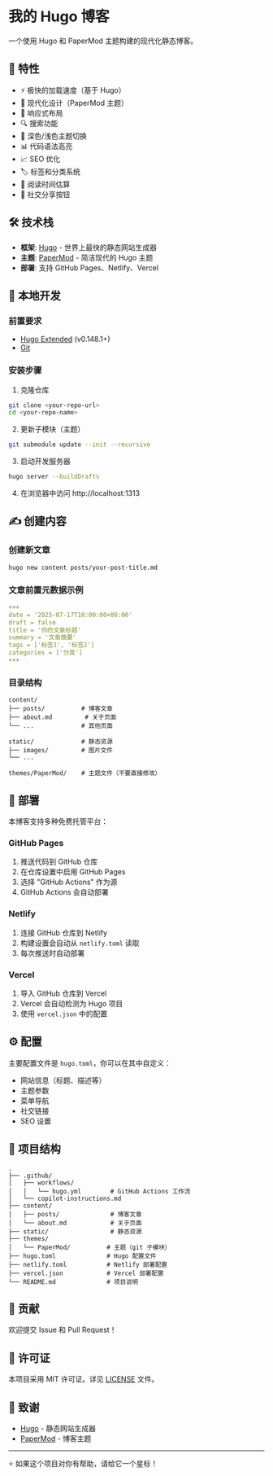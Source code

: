 # 我的 Hugo 博客

一个使用 Hugo 和 PaperMod 主题构建的现代化静态博客。

## 🚀 特性

- ⚡ 极快的加载速度（基于 Hugo）
- 🎨 现代化设计（PaperMod 主题）
- 📱 响应式布局
- 🔍 搜索功能
- 🌙 深色/浅色主题切换
- 📊 代码语法高亮
- 📈 SEO 优化
- 🏷️ 标签和分类系统
- 📖 阅读时间估算
- 🔗 社交分享按钮

## 🛠️ 技术栈

- **框架**: [Hugo](https://gohugo.io/) - 世界上最快的静态网站生成器
- **主题**: [PaperMod](https://github.com/adityatelange/hugo-PaperMod) - 简洁现代的 Hugo 主题
- **部署**: 支持 GitHub Pages、Netlify、Vercel

## 📝 本地开发

### 前置要求

- [Hugo Extended](https://gohugo.io/installation/) (v0.148.1+)
- [Git](https://git-scm.com/)

### 安装步骤

1. 克隆仓库
```bash
git clone <your-repo-url>
cd <your-repo-name>
```

2. 更新子模块（主题）
```bash
git submodule update --init --recursive
```

3. 启动开发服务器
```bash
hugo server --buildDrafts
```

4. 在浏览器中访问 http://localhost:1313

## ✍️ 创建内容

### 创建新文章

```bash
hugo new content posts/your-post-title.md
```

### 文章前置元数据示例

```yaml
+++
date = '2025-07-17T10:00:00+08:00'
draft = false
title = '你的文章标题'
summary = '文章摘要'
tags = ['标签1', '标签2']
categories = ['分类']
+++
```

### 目录结构

```
content/
├── posts/          # 博客文章
├── about.md         # 关于页面
└── ...             # 其他页面

static/             # 静态资源
├── images/         # 图片文件
└── ...

themes/PaperMod/    # 主题文件（不要直接修改）
```

## 🚀 部署

本博客支持多种免费托管平台：

### GitHub Pages

1. 推送代码到 GitHub 仓库
2. 在仓库设置中启用 GitHub Pages
3. 选择 "GitHub Actions" 作为源
4. GitHub Actions 会自动部署

### Netlify

1. 连接 GitHub 仓库到 Netlify
2. 构建设置会自动从 `netlify.toml` 读取
3. 每次推送时自动部署

### Vercel

1. 导入 GitHub 仓库到 Vercel
2. Vercel 会自动检测为 Hugo 项目
3. 使用 `vercel.json` 中的配置

## ⚙️ 配置

主要配置文件是 `hugo.toml`，你可以在其中自定义：

- 网站信息（标题、描述等）
- 主题参数
- 菜单导航
- 社交链接
- SEO 设置

## 📁 项目结构

```
.
├── .github/
│   ├── workflows/
│   │   └── hugo.yml        # GitHub Actions 工作流
│   └── copilot-instructions.md
├── content/
│   ├── posts/              # 博客文章
│   └── about.md            # 关于页面
├── static/                 # 静态资源
├── themes/
│   └── PaperMod/          # 主题（git 子模块）
├── hugo.toml              # Hugo 配置文件
├── netlify.toml           # Netlify 部署配置
├── vercel.json            # Vercel 部署配置
└── README.md              # 项目说明
```

## 🤝 贡献

欢迎提交 Issue 和 Pull Request！

## 📄 许可证

本项目采用 MIT 许可证。详见 [LICENSE](LICENSE) 文件。

## 🙏 致谢

- [Hugo](https://gohugo.io/) - 静态网站生成器
- [PaperMod](https://github.com/adityatelange/hugo-PaperMod) - 博客主题

---

⭐ 如果这个项目对你有帮助，请给它一个星标！
